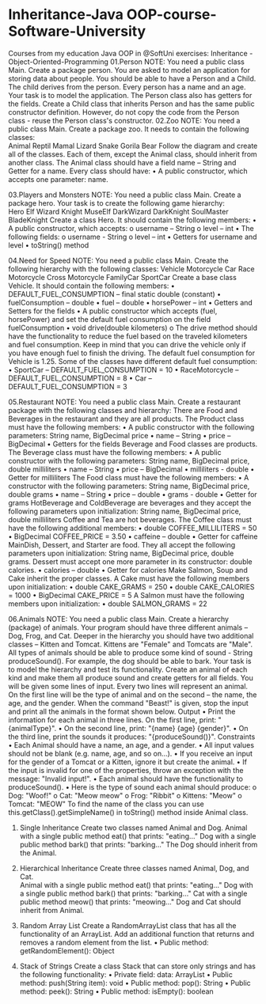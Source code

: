# Inheritance-Java OOP-course-Software-University
Courses from my education Java OOP in @SoftUni
exercises: Inheritance - Object-Oriented-Programming
01.Person 
NOTE: You need a public class Main. Create a package person. 
You are asked to model an application for storing data about people. You should be able to have a Person and a Child. The child derives from the person. Every person has a name and an age. Your task is to model the application. 
The Person class also has getters for the fields. 
Create a Child class that inherits Person and has the same public constructor definition. However, do not copy the code from the Person class - reuse the Person class's constructor. 
02.Zoo 
NOTE: You need a public class Main. 
Create a package zoo. It needs to contain the following classes:  
     Animal
Reptil			Mamal
Lizard Snake		Gorila Bear
Follow the diagram and create all of the classes. Each of them, except the Animal class, should inherit from another class. The Animal class should have a field name – String and Getter for a name. 
Every class should have: 
• 	A public constructor, which accepts one parameter: name. 

03.Players and Monsters 
NOTE: You need a public class Main. Create a package hero. 
Your task is to create the following game hierarchy:  
		Hero
Elf		Wizard		Knight
MuseElf	DarkWizard	DarkKnight
		SoulMaster	BladeKnight
Create a class Hero. It should contain the following members: 
•	A public constructor, which accepts: 
o	username – String o level – int 
•	The following fields: 
o	username - String o level – int 
•	Getters for username and level 
•	toString() method 

04.Need for Speed 
NOTE: You need a public class Main. Create the following hierarchy with the following classes: 
					Vehicle
		Motorcycle				                Car
Race Motorcycle     Cross Motorcycle		       FamilyCar	          SportCar
Create a base class Vehicle. It should contain the following members: 
•	DEFAULT_FUEL_CONSUMPTION – final static double (constant) 
•	fuelConsumption – double 
•	fuel – double 
•	horsePower – int 
•	Getters and Setters for the fields 
•	A public constructor which accepts (fuel, horsePower) and set the default fuel consumption on the field fuelConsumption 
•	void drive(double kilometers) 
o The drive method should have the functionality to reduce the fuel based on the traveled kilometers and fuel consumption. Keep in mind that you can drive the vehicle only if you have enough fuel to finish the driving. 
The default fuel consumption for Vehicle is 1.25. Some of the classes have different default fuel consumption: 
•	SportCar – DEFAULT_FUEL_CONSUMPTION = 10 
•	RaceMotorcycle – DEFAULT_FUEL_CONSUMPTION = 8 
•	Car – DEFAULT_FUEL_CONSUMPTION = 3 

05.Restaurant 
NOTE: You need a public class Main. Create a restaurant package with the following classes and hierarchy: 
There are Food and Beverages in the restaurant and they are all products. 
The Product class must have the following members: 
•	A public constructor with the following parameters: String name, BigDecimal price 
•	name – String 
•	price – BigDecimal 
•	Getters for the fields 
Beverage and Food classes are products. The Beverage class must have the following members: 
•	A public constructor with the following parameters: String name, BigDecimal price, double milliliters 
•	name – String 
•	price – BigDecimal 
•	milliliters - double 
•	Getter for milliliters 
The Food class must have the following members: 
•	A constructor with the following parameters: String name, BigDecimal price, double grams 
•	name – String 
•	price – double 
•	grams - double 
•	Getter for grams 
HotBeverage and ColdBeverage are beverages and they accept the following parameters upon initialization: String name, BigDecimal price, double milliliters 
Coffee and Tea are hot beverages. The Coffee class must have the following additional members: 
•	double COFFEE_MILLILITERS = 50 
•	BigDecimal COFFEE_PRICE = 3.50 
•	caffeine – double 
•	Getter for caffeine 
MainDish, Dessert, and Starter are food. They all accept the following parameters upon initialization: String name, BigDecimal price, double grams. Dessert must accept one more parameter in its constructor: double calories. 
•	calories – double 
•	Getter for calories 
Make Salmon, Soup and Cake inherit the proper classes. 
A Cake must have the following members upon initialization: 
•	double CAKE_GRAMS = 250 
•	double CAKE_CALORIES = 1000 
•	BigDecimal CAKE_PRICE = 5 
A Salmon must have the following members upon initialization: 
• double SALMON_GRAMS = 22 

06.Animals 
NOTE: You need a public class Main. 
Create a hierarchy (package) of animals. Your program should have three different animals – Dog, Frog, and Cat. Deeper in the hierarchy you should have two additional classes – Kitten and Tomcat. Kittens are "Female" and Tomcats are "Male". All types of animals should be able to produce some kind of sound - String produceSound(). For example, the dog should be able to bark. Your task is to model the hierarchy and test its functionality. Create an animal of each kind and make them all produce sound and create getters for all fields. 
You will be given some lines of input. Every two lines will represent an animal. On the first line will be the type of animal and on the second – the name, the age, and the gender. When the command "Beast!" is given, stop the input and print all the animals in the format shown below. 
Output 
•	Print the information for each animal in three lines. On the first line, print: "{animalType}". 
•	On the second line, print: "{name} {age} {gender}". 
•	On the third line, print the sounds it produces: "{produceSound()}". 
Constraints 
•	Each Animal should have a name, an age, and a gender. 
•	All input values should not be blank (e.g. name, age, and so on…). 
•	If you receive an input for the gender of a Tomcat or a Kitten, ignore it but create the animal. 
•	If the input is invalid for one of the properties, throw an exception with the message: "Invalid input!". 
•	Each animal should have the functionality to produceSound(). 
•	Here is the type of sound each animal should produce: 
o Dog: "Woof!" o Cat: "Meow meow" o Frog: 
"Ribbit" o Kittens: "Meow" o Tomcat: "MEOW" 
To find the name of the class you can use this.getClass().getSimpleName() in toString() method inside Animal class. 

1.	Single Inheritance 
Create two classes named Animal and Dog. 
Animal with a single public method eat() that prints: "eating…" 
Dog with a single public method bark() that prints: "barking…" The Dog should inherit from the Animal. 
2.	Hierarchical Inheritance 
Create three classes named Animal, Dog, and Cat.  
Animal with a single public method eat() that prints: "eating…" 
Dog with a single public method bark() that prints: "barking…" Cat with a single public method meow() that prints: "meowing…" Dog and Cat should inherit from Animal. 

3.	Random Array List 
Create a RandomArrayList class that has all the functionality of an ArrayList. 
Add an additional function that returns and removes a random element from the list. 
	• 	Public method: getRandomElement(): Object 
4.	Stack of Strings 
Create a class Stack that can store only strings and has the following functionality: 
•	Private field: data: ArrayList<String> 
•	Public method: push(String item): void 
•	Public method: pop(): String 
•	Public method: peek(): String 
•	Public method: isEmpty(): boolean 
 	



